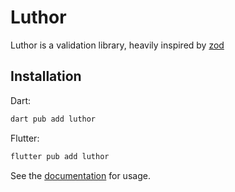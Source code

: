 # Luthor

Luthor is a validation library, heavily inspired by [zod](https://zod.dev)

## Installation

Dart:

```bash
dart pub add luthor
```

Flutter:

```bash
flutter pub add luthor
```

See the [documentation][docs] for usage.

[docs]: https://luthor.netlify.app
